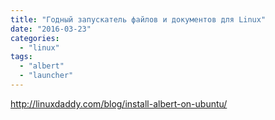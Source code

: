 ```yaml
---
title: "Годный запускатель файлов и документов для Linux"
date: "2016-03-23"
categories: 
  - "linux"
tags: 
  - "albert"
  - "launcher"
---
```

http://linuxdaddy.com/blog/install-albert-on-ubuntu/
